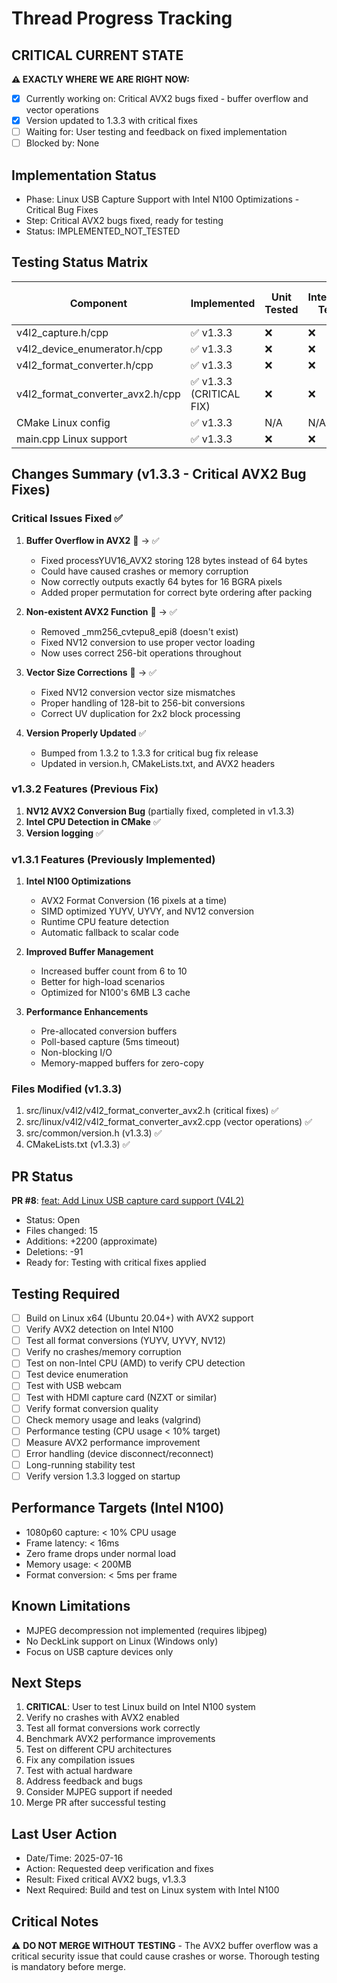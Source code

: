 # Thread Progress Tracking

## CRITICAL CURRENT STATE
**⚠️ EXACTLY WHERE WE ARE RIGHT NOW:**
- [x] Currently working on: Critical AVX2 bugs fixed - buffer overflow and vector operations
- [x] Version updated to 1.3.3 with critical fixes
- [ ] Waiting for: User testing and feedback on fixed implementation
- [ ] Blocked by: None

## Implementation Status
- Phase: Linux USB Capture Support with Intel N100 Optimizations - Critical Bug Fixes
- Step: Critical AVX2 bugs fixed, ready for testing
- Status: IMPLEMENTED_NOT_TESTED

## Testing Status Matrix
| Component | Implemented | Unit Tested | Integration Tested | Multi-Instance Tested | 
|-----------|------------|-------------|--------------------|----------------------|
| v4l2_capture.h/cpp | ✅ v1.3.3 | ❌ | ❌ | ❌ |
| v4l2_device_enumerator.h/cpp | ✅ v1.3.3 | ❌ | ❌ | ❌ |
| v4l2_format_converter.h/cpp | ✅ v1.3.3 | ❌ | ❌ | ❌ |
| v4l2_format_converter_avx2.h/cpp | ✅ v1.3.3 (CRITICAL FIX) | ❌ | ❌ | ❌ |
| CMake Linux config | ✅ v1.3.3 | N/A | N/A | N/A |
| main.cpp Linux support | ✅ v1.3.3 | ❌ | ❌ | ❌ |

## Changes Summary (v1.3.3 - Critical AVX2 Bug Fixes)

### Critical Issues Fixed ✅
1. **Buffer Overflow in AVX2** 🔴 → ✅
   - Fixed processYUV16_AVX2 storing 128 bytes instead of 64 bytes
   - Could have caused crashes or memory corruption
   - Now correctly outputs exactly 64 bytes for 16 BGRA pixels
   - Added proper permutation for correct byte ordering after packing

2. **Non-existent AVX2 Function** 🔴 → ✅
   - Removed _mm256_cvtepu8_epi8 (doesn't exist)
   - Fixed NV12 conversion to use proper vector loading
   - Now uses correct 256-bit operations throughout

3. **Vector Size Corrections** 🔴 → ✅
   - Fixed NV12 conversion vector size mismatches
   - Proper handling of 128-bit to 256-bit conversions
   - Correct UV duplication for 2x2 block processing

4. **Version Properly Updated** ✅
   - Bumped from 1.3.2 to 1.3.3 for critical bug fix release
   - Updated in version.h, CMakeLists.txt, and AVX2 headers

### v1.3.2 Features (Previous Fix)
1. **NV12 AVX2 Conversion Bug** (partially fixed, completed in v1.3.3)
2. **Intel CPU Detection in CMake** ✅
3. **Version logging** ✅

### v1.3.1 Features (Previously Implemented)
1. **Intel N100 Optimizations**
   - AVX2 Format Conversion (16 pixels at a time)
   - SIMD optimized YUYV, UYVY, and NV12 conversion
   - Runtime CPU feature detection
   - Automatic fallback to scalar code

2. **Improved Buffer Management**
   - Increased buffer count from 6 to 10
   - Better for high-load scenarios
   - Optimized for N100's 6MB L3 cache

3. **Performance Enhancements**
   - Pre-allocated conversion buffers
   - Poll-based capture (5ms timeout)
   - Non-blocking I/O
   - Memory-mapped buffers for zero-copy

### Files Modified (v1.3.3)
1. src/linux/v4l2/v4l2_format_converter_avx2.h (critical fixes) ✅
2. src/linux/v4l2/v4l2_format_converter_avx2.cpp (vector operations) ✅
3. src/common/version.h (v1.3.3) ✅
4. CMakeLists.txt (v1.3.3) ✅

## PR Status
**PR #8**: [feat: Add Linux USB capture card support (V4L2)](https://github.com/zbynekdrlik/ndi-bridge/pull/8)
- Status: Open
- Files changed: 15
- Additions: +2200 (approximate)
- Deletions: -91
- Ready for: Testing with critical fixes applied

## Testing Required
- [ ] Build on Linux x64 (Ubuntu 20.04+) with AVX2 support
- [ ] Verify AVX2 detection on Intel N100
- [ ] Test all format conversions (YUYV, UYVY, NV12)
- [ ] Verify no crashes/memory corruption
- [ ] Test on non-Intel CPU (AMD) to verify CPU detection
- [ ] Test device enumeration
- [ ] Test with USB webcam
- [ ] Test with HDMI capture card (NZXT or similar)
- [ ] Verify format conversion quality
- [ ] Check memory usage and leaks (valgrind)
- [ ] Performance testing (CPU usage < 10% target)
- [ ] Measure AVX2 performance improvement
- [ ] Error handling (device disconnect/reconnect)
- [ ] Long-running stability test
- [ ] Verify version 1.3.3 logged on startup

## Performance Targets (Intel N100)
- 1080p60 capture: < 10% CPU usage
- Frame latency: < 16ms
- Zero frame drops under normal load
- Memory usage: < 200MB
- Format conversion: < 5ms per frame

## Known Limitations
- MJPEG decompression not implemented (requires libjpeg)
- No DeckLink support on Linux (Windows only)
- Focus on USB capture devices only

## Next Steps
1. **CRITICAL**: User to test Linux build on Intel N100 system
2. Verify no crashes with AVX2 enabled
3. Test all format conversions work correctly
4. Benchmark AVX2 performance improvements
5. Test on different CPU architectures
6. Fix any compilation issues
7. Test with actual hardware
8. Address feedback and bugs
9. Consider MJPEG support if needed
10. Merge PR after successful testing

## Last User Action
- Date/Time: 2025-07-16
- Action: Requested deep verification and fixes
- Result: Fixed critical AVX2 bugs, v1.3.3
- Next Required: Build and test on Linux system with Intel N100

## Critical Notes
⚠️ **DO NOT MERGE WITHOUT TESTING** - The AVX2 buffer overflow was a critical security issue that could cause crashes or worse. Thorough testing is mandatory before merge.
